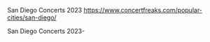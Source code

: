 San Diego Concerts 2023
https://www.concertfreaks.com/popular-cities/san-diego/

San Diego Concerts 2023-
